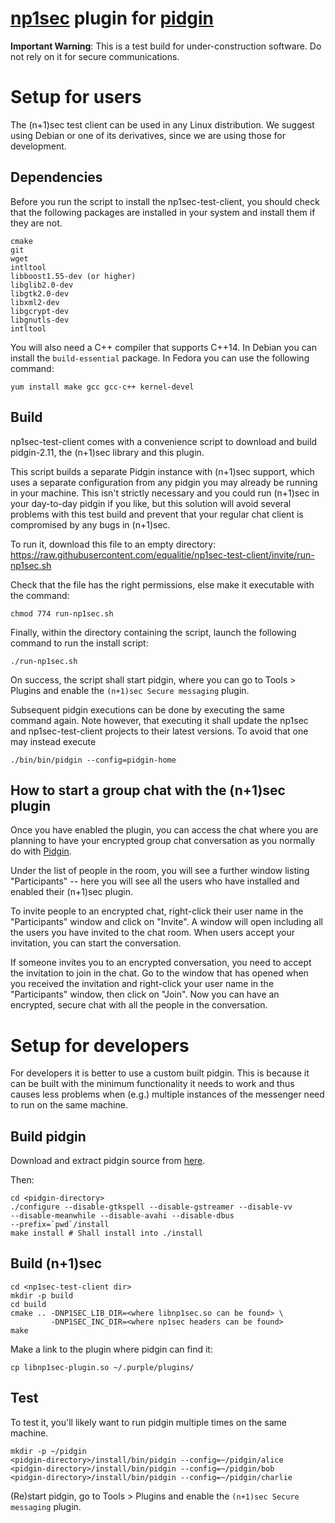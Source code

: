 [np1sec](https://github.com/equalitie/np1sec) plugin for [pidgin](https://www.pidgin.im/)
==================================================

**Important Warning**: This is a test build for under-construction software. Do
not rely on it for secure communications.

# Setup for users

The (n+1)sec test client can be used in any Linux distribution. We suggest using
Debian or one of its derivatives, since we are using those for development.

## Dependencies

Before you run the script to install the np1sec-test-client, you should check
that the following packages are installed in your system and install them if
they are not.

```
cmake
git
wget
intltool
libboost1.55-dev (or higher)
libglib2.0-dev
libgtk2.0-dev
libxml2-dev
libgcrypt-dev
libgnutls-dev
intltool
```

You will also need a C++ compiler that supports C++14. In Debian you can install
the `build-essential` package. In Fedora you can use the following command:

```
yum install make gcc gcc-c++ kernel-devel
```

## Build

np1sec-test-client comes with a convenience script to download and build
pidgin-2.11, the (n+1)sec library and this plugin.

This script builds a separate Pidgin instance with (n+1)sec support, which uses
a separate configuration from any pidgin you may already be running in your
machine. This isn't strictly necessary and you could run (n+1)sec in your
day-to-day pidgin if you like, but this solution will avoid several problems
with this test build and prevent that your regular chat client is compromised by
any bugs in (n+1)sec.

To run it, download this file to an empty directory:
https://raw.githubusercontent.com/equalitie/np1sec-test-client/invite/run-np1sec.sh

Check that the file has the right permissions, else make it executable with the
command:

```
chmod 774 run-np1sec.sh
```

Finally, within the directory containing the script, launch the following
command to run the install script:

```
./run-np1sec.sh
```

On success, the script shall start pidgin, where you can go to Tools > Plugins
and enable the `(n+1)sec Secure messaging` plugin.

Subsequent pidgin executions can be done by executing the same command again.
Note however, that executing it shall update the np1sec and np1sec-test-client
projects to their latest versions. To avoid that one may instead execute

```
./bin/bin/pidgin --config=pidgin-home
```

## How to start a group chat with the (n+1)sec plugin

Once you have enabled the plugin, you can access the chat where you are planning
to have your encrypted group chat conversation as you normally do with
[Pidgin](https://developer.pidgin.im/wiki/Using%20Pidgin#ChatroomsConferences).

Under the list of people in the room, you will see a further window listing
"Participants" -- here you will see all the users who have installed and enabled
their (n+1)sec plugin.

To invite people to an encrypted chat, right-click their user name in the
"Participants" window and click on "Invite". A window will open including all
the users you have invited to the chat room. When users accept your invitation,
you can start the conversation.

If someone invites you to an encrypted conversation, you need to accept the
invitation to join in the chat. Go to the window that has opened when you
received the invitation and right-click your user name in the "Participants"
window, then click on "Join". Now you can have an encrypted, secure chat with
all the people in the conversation.


# Setup for developers

For developers it is better to use a custom built pidgin. This is because it can
be built with the minimum functionality it needs to work and thus causes less
problems when (e.g.) multiple instances of the messenger need to run on the same
machine.

## Build pidgin

Download and extract pidgin source from
[here](https://www.pidgin.im/download/source/).

Then:

```
cd <pidgin-directory>
./configure --disable-gtkspell --disable-gstreamer --disable-vv
--disable-meanwhile --disable-avahi --disable-dbus
--prefix=`pwd`/install
make install # Shall install into ./install
```

## Build (n+1)sec

```
cd <np1sec-test-client dir>
mkdir -p build
cd build
cmake .. -DNP1SEC_LIB_DIR=<where libnp1sec.so can be found> \
         -DNP1SEC_INC_DIR=<where np1sec headers can be found>
make
```

Make a link to the plugin where pidgin can find it:

```
cp libnp1sec-plugin.so ~/.purple/plugins/
```

## Test

To test it, you'll likely want to run pidgin multiple times on the same machine.

```
mkdir -p ~/pidgin
<pidgin-directory>/install/bin/pidgin --config=~/pidgin/alice
<pidgin-directory>/install/bin/pidgin --config=~/pidgin/bob
<pidgin-directory>/install/bin/pidgin --config=~/pidgin/charlie
```

(Re)start pidgin, go to Tools > Plugins and enable the `(n+1)sec Secure
messaging` plugin.
